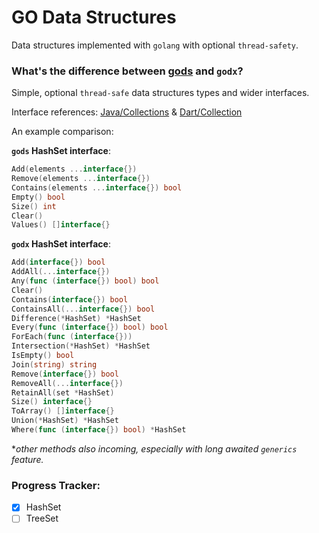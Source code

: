 # GO Data Structures

Data structures implemented with `golang` with optional `thread-safety`.

### What's the difference between [gods](https://github.com/emirpasic/gods?) and `godx`?

Simple, optional `thread-safe` data structures types and wider interfaces.

Interface
references: [Java/Collections](https://docs.oracle.com/javase/7/docs/api/java/util/Collections.html)
& [Dart/Collection](https://pub.dev/packages/collection)

An example comparison:

**`gods` HashSet interface**:

```go
Add(elements ...interface{})
Remove(elements ...interface{})
Contains(elements ...interface{}) bool
Empty() bool
Size() int
Clear()
Values() []interface{}
```

**`godx` HashSet interface**:

```go
Add(interface{}) bool
AddAll(...interface{})
Any(func (interface{}) bool) bool
Clear()
Contains(interface{}) bool
ContainsAll(...interface{}) bool
Difference(*HashSet) *HashSet
Every(func (interface{}) bool) bool
ForEach(func (interface{}))
Intersection(*HashSet) *HashSet
IsEmpty() bool
Join(string) string
Remove(interface{}) bool
RemoveAll(...interface{})
RetainAll(set *HashSet)
Size() interface{}
ToArray() []interface{}
Union(*HashSet) *HashSet
Where(func (interface{}) bool) *HashSet
```

**other methods also incoming, especially with long awaited `generics` feature.*

### Progress Tracker:

- [X] HashSet
- [ ] TreeSet
